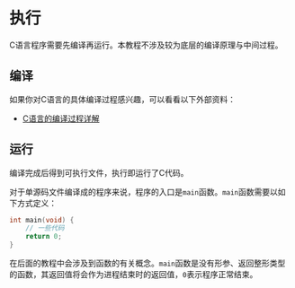 # 执行
C语言程序需要先编译再运行。本教程不涉及较为底层的编译原理与中间过程。

## 编译

如果你对C语言的具体编译过程感兴趣，可以看看以下外部资料：
* [C语言的编译过程详解](https://zhuanlan.zhihu.com/p/558783902)

## 运行
编译完成后得到可执行文件，执行即运行了C代码。

对于单源码文件编译成的程序来说，程序的入口是`main`函数。`main`函数需要以如下方式定义：
```c
int main(void) {
    // 一些代码
    return 0;
}
```
在后面的教程中会涉及到函数的有关概念。`main`函数是没有形参、返回整形类型的函数，其返回值将会作为进程结束时的返回值，`0`表示程序正常结束。